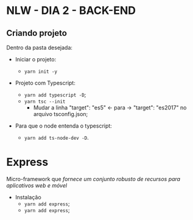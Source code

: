# NLW - DIA 2 - BACK-END

## Criando projeto
Dentro da pasta desejada:
- Iniciar o projeto: 
    - `yarn init -y`
- Projeto com Typescript: 
    - `yarn add typescript -D`;
    - `yarn tsc --init`
        - Mudar a linha "target": "es5" <- para -> "target": "es2017" no arquivo tsconfig.json;

- Para que o node entenda o typescript:
    - `yarn add ts-node-dev -D`.

# Express
Micro-framework que _fornece um conjunto robusto de recursos para aplicativos web e móvel_
- Instalação
    - `yarn add express`;
    - `yarn add express`;